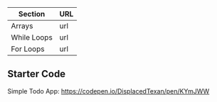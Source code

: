 Section | URL
------- | -------
Arrays | url
While Loops | url
For Loops | url

## Starter Code
Simple Todo App: https://codepen.io/DisplacedTexan/pen/KYmJWW
